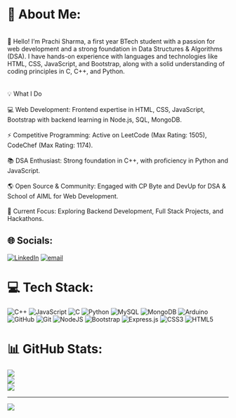 # 💫 About Me:
 <br>👋 Hello! I’m Prachi Sharma, a first year BTech student with a passion for web development and a strong foundation in Data Structures & Algorithms (DSA). I have hands-on experience with languages and technologies like HTML, CSS, JavaScript, and Bootstrap, along with a solid understanding of coding principles in C, C++, and Python.<br><br><br>💡 What I Do<br><br>💻 Web Development: Frontend expertise in HTML, CSS, JavaScript, Bootstrap with backend learning in Node.js, SQL, MongoDB.<br><br>⚡ Competitive Programming: Active on LeetCode (Max Rating: 1505), CodeChef (Max Rating: 1174).<br><br>📚 DSA Enthusiast: Strong foundation in C++, with proficiency in Python and JavaScript.<br><br>🌎 Open Source & Community: Engaged with  CP Byte and DevUp for DSA & School of AIML for Web Development.<br><br>🎯 Current Focus: Exploring Backend Development, Full Stack Projects, and Hackathons.


## 🌐 Socials:
[![LinkedIn](https://img.shields.io/badge/LinkedIn-%230077B5.svg?logo=linkedin&logoColor=white)](https://linkedin.com/in/prachisharma95) [![email](https://img.shields.io/badge/Email-D14836?logo=gmail&logoColor=white)](mailto:prachisharma9506@gmail.com) 

# 💻 Tech Stack:
![C++](https://img.shields.io/badge/c++-%2300599C.svg?style=for-the-badge&logo=c%2B%2B&logoColor=white) ![JavaScript](https://img.shields.io/badge/javascript-%23323330.svg?style=for-the-badge&logo=javascript&logoColor=%23F7DF1E) ![C](https://img.shields.io/badge/c-%2300599C.svg?style=for-the-badge&logo=c&logoColor=white) ![Python](https://img.shields.io/badge/python-3670A0?style=for-the-badge&logo=python&logoColor=ffdd54) ![MySQL](https://img.shields.io/badge/mysql-4479A1.svg?style=for-the-badge&logo=mysql&logoColor=white) ![MongoDB](https://img.shields.io/badge/MongoDB-%234ea94b.svg?style=for-the-badge&logo=mongodb&logoColor=white) ![Arduino](https://img.shields.io/badge/-Arduino-00979D?style=for-the-badge&logo=Arduino&logoColor=white) ![GitHub](https://img.shields.io/badge/github-%23121011.svg?style=for-the-badge&logo=github&logoColor=white) ![Git](https://img.shields.io/badge/git-%23F05033.svg?style=for-the-badge&logo=git&logoColor=white) ![NodeJS](https://img.shields.io/badge/node.js-6DA55F?style=for-the-badge&logo=node.js&logoColor=white) ![Bootstrap](https://img.shields.io/badge/bootstrap-%238511FA.svg?style=for-the-badge&logo=bootstrap&logoColor=white) ![Express.js](https://img.shields.io/badge/express.js-%23404d59.svg?style=for-the-badge&logo=express&logoColor=%2361DAFB) ![CSS3](https://img.shields.io/badge/css3-%231572B6.svg?style=for-the-badge&logo=css3&logoColor=white) ![HTML5](https://img.shields.io/badge/html5-%23E34F26.svg?style=for-the-badge&logo=html5&logoColor=white)
# 📊 GitHub Stats:
![](https://github-readme-stats.vercel.app/api?username=Prachi9506&theme=dark&hide_border=false&include_all_commits=false&count_private=false)<br/>
![](https://nirzak-streak-stats.vercel.app/?user=Prachi9506&theme=dark&hide_border=false)<br/>
![](https://github-readme-stats.vercel.app/api/top-langs/?username=Prachi9506&theme=dark&hide_border=false&include_all_commits=false&count_private=false&layout=compact)

---
[![](https://visitcount.itsvg.in/api?id=Prachi9506&icon=0&color=0)](https://visitcount.itsvg.in)

<!-- Proudly created with GPRM ( https://gprm.itsvg.in ) -->
